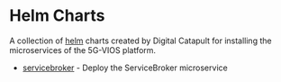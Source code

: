 # Helm Charts

A collection of [helm](https://helm.sh) charts created by Digital Catapult for installing the microservices of the 5G-VIOS platform.

* [servicebroker](charts/vios-servicebroker/Chart.yaml) - Deploy the ServiceBroker microservice
